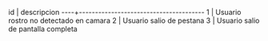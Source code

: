  id |              descripcion
----+---------------------------------------
  1 | Usuario rostro no detectado en camara
  2 | Usuario salio de pestana
  3 | Usuario salio de pantalla completa